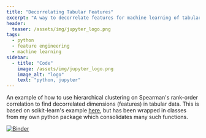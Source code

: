```yaml
---
title: "Decorrelating Tabular Features"
excerpt: "A way to decorrelate features for machine learning of tabular data."
header:
  teaser: /assets/img/jupyter_logo.png
tags:
  - python
  - feature engineering
  - machine learning
sidebar:
  - title: "Code"
    image: /assets/img/jupyter_logo.png
    image_alt: "logo"
    text: "python, jupyter"
---
```


<!-- Enter details at https://mybinder.org/, then copy the badge below -->

An example of how to use hierarchical clustering on Spearman's rank-order correlation to find decorrelated dimensions (features) in tabular data.  This is based on scikit-learn's example [here](https://scikit-learn.org/stable/auto_examples/inspection/plot_permutation_importance_multicollinear.html), but has been wrapped in classes from my own python package which consolidates many such functions.

[![Binder](https://mybinder.org/badge_logo.svg)](https://mybinder.org/v2/gh/nathan-mahynski/nathan-mahynski.github.io/public?filepath=%2F_examples%2Fdecorrelating_ml_features%2Fexample.ipynb)


